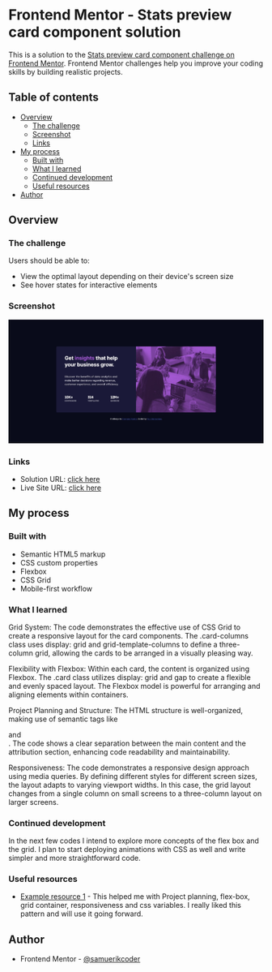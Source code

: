 # Frontend Mentor - Stats preview card component solution

This is a solution to the [Stats preview card component challenge on Frontend Mentor](https://www.frontendmentor.io/challenges/stats-preview-card-component-8JqbgoU62). Frontend Mentor challenges help you improve your coding skills by building realistic projects. 

## Table of contents

- [Overview](#overview)
  - [The challenge](#the-challenge)
  - [Screenshot](#screenshot)
  - [Links](#links)
- [My process](#my-process)
  - [Built with](#built-with)
  - [What I learned](#what-i-learned)
  - [Continued development](#continued-development)
  - [Useful resources](#useful-resources)
- [Author](#author)

## Overview

### The challenge

Users should be able to:

- View the optimal layout depending on their device's screen size
- See hover states for interactive elements

### Screenshot

![](./screenshot.png)

### Links

- Solution URL: [click here]()
- Live Site URL: [click here]()

## My process

### Built with

- Semantic HTML5 markup
- CSS custom properties
- Flexbox
- CSS Grid
- Mobile-first workflow

### What I learned

Grid System: The code demonstrates the effective use of CSS Grid to create a responsive layout for the card components. The .card-columns class uses display: grid and grid-template-columns to define a three-column grid, allowing the cards to be arranged in a visually pleasing way.

Flexibility with Flexbox: Within each card, the content is organized using Flexbox. The .card class utilizes display: grid and gap to create a flexible and evenly spaced layout. The Flexbox model is powerful for arranging and aligning elements within containers.

Project Planning and Structure: The HTML structure is well-organized, making use of semantic tags like <article> and <div>. The code shows a clear separation between the main content and the attribution section, enhancing code readability and maintainability.

Responsiveness: The code demonstrates a responsive design approach using media queries. By defining different styles for different screen sizes, the layout adapts to varying viewport widths. In this case, the grid layout changes from a single column on small screens to a three-column layout on larger screens.

### Continued development

In the next few codes I intend to explore more concepts of the flex box and the grid. I plan to start deploying animations with CSS as well and write simpler and more straightforward code.

### Useful resources

- [Example resource 1](https://youtu.be/B2WL6KkqhLQ) - This helped me with Project planning, flex-box, grid container, responsiveness and css variables. I really liked this pattern and will use it going forward.

## Author

- Frontend Mentor - [@samuerikcoder](https://www.frontendmentor.io/profile/samuerikcoder)